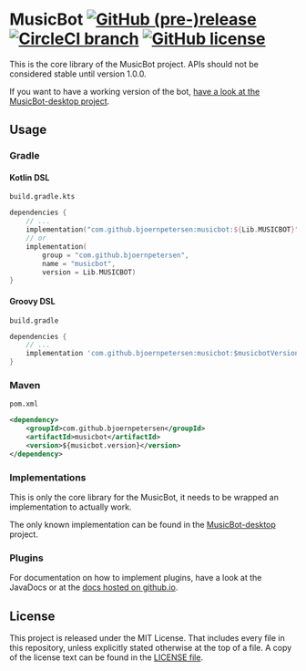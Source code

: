 # MusicBot [![GitHub (pre-)release](https://img.shields.io/github/release/BjoernPetersen/MusicBot/all.svg)](https://github.com/BjoernPetersen/MusicBot/releases) [![CircleCI branch](https://img.shields.io/circleci/project/github/BjoernPetersen/MusicBot/master.svg)](https://circleci.com/gh/BjoernPetersen/MusicBot/tree/master) [![GitHub license](https://img.shields.io/github/license/BjoernPetersen/MusicBot.svg)](https://github.com/BjoernPetersen/MusicBot/blob/master/LICENSE)

This is the core library of the MusicBot project.
APIs should not be considered stable until version 1.0.0.

If you want to have a working version of the bot, [have a look at the MusicBot-desktop project](https://github.com/BjoernPetersen/MusicBot-desktop/releases).

## Usage

### Gradle

#### Kotlin DSL

`build.gradle.kts`

```kotlin
dependencies {
    // ...
    implementation("com.github.bjoernpetersen:musicbot:${Lib.MUSICBOT}")
    // or
    implementation(
        group = "com.github.bjoernpetersen",
        name = "musicbot",
        version = Lib.MUSICBOT)
}
```

#### Groovy DSL

`build.gradle`

```groovy
dependencies {
    // ...
    implementation 'com.github.bjoernpetersen:musicbot:$musicbotVersion'
}
```

### Maven

`pom.xml`

```xml
<dependency>
    <groupId>com.github.bjoernpetersen</groupId>
    <artifactId>musicbot</artifactId>
    <version>${musicbot.version}</version>
</dependency>
```

### Implementations

This is only the core library for the MusicBot, it needs to be wrapped an implementation
to actually work.

The only known implementation can be found in the
[MusicBot-desktop](https://github.com/BjoernPetersen/MusicBot-desktop) project.

### Plugins

For documentation on how to implement plugins, have a look at the JavaDocs or
at the [docs hosted on github.io](https://bjoernpetersen.github.io/MusicBot/).

## License

This project is released under the MIT License. That includes every file in this repository,
unless explicitly stated otherwise at the top of a file.
A copy of the license text can be found in the [LICENSE file](LICENSE).
